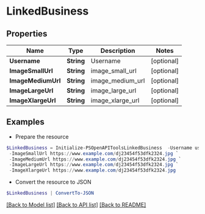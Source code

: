 # LinkedBusiness
## Properties

Name | Type | Description | Notes
------------ | ------------- | ------------- | -------------
**Username** | **String** | Username | [optional] 
**ImageSmallUrl** | **String** | image_small_url | [optional] 
**ImageMediumUrl** | **String** | image_medium_url | [optional] 
**ImageLargeUrl** | **String** | image_large_url | [optional] 
**ImageXlargeUrl** | **String** | image_xlarge_url | [optional] 

## Examples

- Prepare the resource
```powershell
$LinkedBusiness = Initialize-PSOpenAPIToolsLinkedBusiness  -Username username `
 -ImageSmallUrl https://www.example.com/dj23454f53dfk2324.jpg `
 -ImageMediumUrl https://www.example.com/dj23454f53dfk2324.jpg `
 -ImageLargeUrl https://www.example.com/dj23454f53dfk2324.jpg `
 -ImageXlargeUrl https://www.example.com/dj23454f53dfk2324.jpg
```

- Convert the resource to JSON
```powershell
$LinkedBusiness | ConvertTo-JSON
```

[[Back to Model list]](../README.md#documentation-for-models) [[Back to API list]](../README.md#documentation-for-api-endpoints) [[Back to README]](../README.md)

